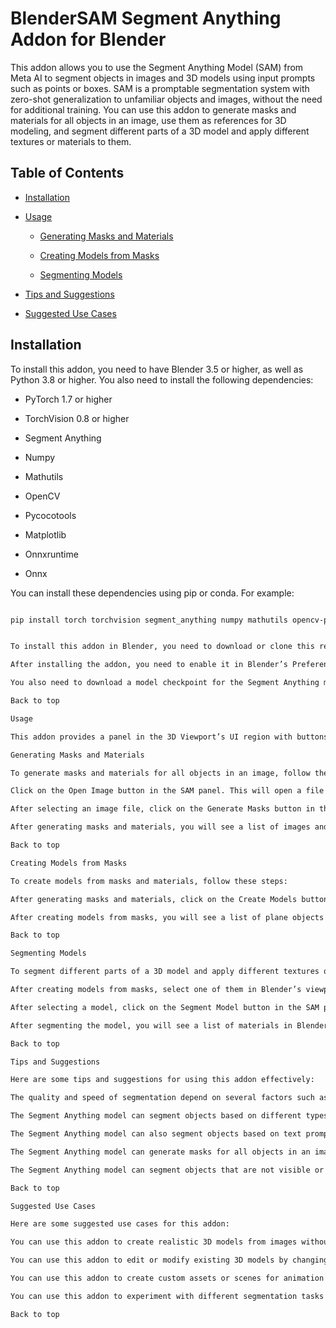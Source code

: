 # BlenderSAM Segment Anything Addon for Blender

This addon allows you to use the Segment Anything Model (SAM) from Meta AI to segment objects in images and 3D models using input prompts such as points or boxes. SAM is a promptable segmentation system with zero-shot generalization to unfamiliar objects and images, without the need for additional training. You can use this addon to generate masks and materials for all objects in an image, use them as references for 3D modeling, and segment different parts of a 3D model and apply different textures or materials to them.

## Table of Contents

- [Installation](#installation)

- [Usage](#usage)

  - [Generating Masks and Materials](#generating-masks-and-materials)

  - [Creating Models from Masks](#creating-models-from-masks)

  - [Segmenting Models](#segmenting-models)

- [Tips and Suggestions](#tips-and-suggestions)

- [Suggested Use Cases](#suggested-use-cases)



## Installation

To install this addon, you need to have Blender 3.5 or higher, as well as Python 3.8 or higher. You also need to install the following dependencies:

- PyTorch 1.7 or higher

- TorchVision 0.8 or higher

- Segment Anything

- Numpy

- Mathutils

- OpenCV

- Pycocotools

- Matplotlib

- Onnxruntime

- Onnx

You can install these dependencies using pip or conda. For example:

```bash

pip install torch torchvision segment_anything numpy mathutils opencv-python pycocotools matplotlib onnxruntime onnx```


To install this addon in Blender, you need to download or clone this repository and copy the segment_anything_addon folder to your Blender addons directory (usually located at C:\Users\<username>\AppData\Roaming\Blender Foundation\Blender\<version>\scripts\addons on Windows or ~/.config/blender/<version>/scripts/addons on Linux). Alternatively, you can use Blender’s Install Add-on from File option in the Preferences menu and select the segment_anything_addon.zip file.

After installing the addon, you need to enable it in Blender’s Preferences menu under the Add-ons tab. You should see a new category called SAM with the Segment Anything Addon listed. Check the box next to it to enable it.

You also need to download a model checkpoint for the Segment Anything model from here and save it to a location of your choice. You will need to specify the path to this checkpoint when using the addon.

Back to top

Usage

This addon provides a panel in the 3D Viewport’s UI region with buttons and labels for using the Segment Anything model. You can use this panel to load an image, generate masks and materials, create models from masks, and segment models using points or boxes.

Generating Masks and Materials

To generate masks and materials for all objects in an image, follow these steps:

Click on the Open Image button in the SAM panel. This will open a file browser where you can select an image file of your choice.

After selecting an image file, click on the Generate Masks button in the SAM panel. This will load the image and use the Segment Anything model to generate masks and materials for all objects in it. You will see a message in the console informing you of the progress and results.

After generating masks and materials, you will see a list of images and materials in Blender’s data with names starting with “SAM_input”. Each image represents a mask for an object in the original image, and each material uses that mask as its alpha texture.

Back to top

Creating Models from Masks

To create models from masks and materials, follow these steps:

After generating masks and materials, click on the Create Models button in the SAM panel. This will use the masks and materials as references for 3D modeling by creating plane objects with extruded depth for each mask and material pair. You will see a message in the console informing you of the progress and results.

After creating models from masks, you will see a list of plane objects and materials in Blender’s data with names starting with “plane_” and “_material” respectively. Each plane object represents a model for an object in the original image, and each material uses its corresponding mask as its alpha texture.

Back to top

Segmenting Models

To segment different parts of a 3D model and apply different textures or materials to them, follow these steps:

After creating models from masks, select one of them in Blender’s viewport. You can use Blender’s object selection operator or click on the model name label in the SAM panel.

After selecting a model, click on the Segment Model button in the SAM panel. This will use the Segment Anything model to segment different parts of the model using input prompts such as points or boxes. You will see a message in the console informing you of the progress and results.

After segmenting the model, you will see a list of materials in Blender’s data with names starting with “_material”. Each material represents a texture or material for a part of the model based on its mask and label.

Back to top

Tips and Suggestions

Here are some tips and suggestions for using this addon effectively:

The quality and speed of segmentation depend on several factors such as image size, resolution, complexity, contrast, lighting, etc. You may need to adjust these factors or try different images to get better results.

The Segment Anything model can segment objects based on different types of input prompts such as points or boxes. You can choose which type of input prompt you want to use by changing the <model_type> parameter when loading the model checkpoint. For example, if you want to use points as input prompts, you can use sam_model_registry["point"] instead of sam_model_registry["<model_type>"].

The Segment Anything model can also segment objects based on text prompts such as object names or descriptions. However, this feature is not currently supported by this addon. If you want to use text prompts, you can refer to this notebook for an example of how to do it.

The Segment Anything model can generate masks for all objects in an image automatically without any input prompts. However, this feature is not currently supported by this addon either. If you want to use automatic segmentation, you can refer to this notebook for an example of how to do it.

The Segment Anything model can segment objects that are not visible or occluded by other objects using inpainting techniques. However, this feature is also not currently supported by this addon. If you want to use inpainting segmentation, you can refer to this notebook for an example of how to do it.

Back to top

Suggested Use Cases

Here are some suggested use cases for this addon:

You can use this addon to create realistic 3D models from images without having to manually trace or sculpt them.

You can use this addon to edit or modify existing 3D models by changing their textures or materials based on different input prompts.

You can use this addon to create custom assets or scenes for animation or game development by combining different models from images or other sources.

You can use this addon to experiment with different segmentation tasks and challenges using your own images or models.

Back to top


